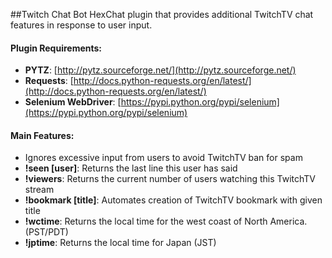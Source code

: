 ##Twitch Chat Bot
HexChat plugin that provides additional TwitchTV chat features in response to user input.

#### Plugin Requirements:
* **PYTZ**:        [http://pytz.sourceforge.net/](http://pytz.sourceforge.net/)
* **Requests**:    [http://docs.python-requests.org/en/latest/](http://docs.python-requests.org/en/latest/)
* **Selenium WebDriver**: [https://pypi.python.org/pypi/selenium](https://pypi.python.org/pypi/selenium)

#### Main Features:
* Ignores excessive input from users to avoid TwitchTV ban for spam
* **!seen [user]**: Returns the last line this user has said
* **!viewers**: Returns the current number of users watching this TwitchTV stream
* **!bookmark [title]**: Automates creation of TwitchTV bookmark with given title
* **!wctime**: Returns the local time for the west coast of North America. (PST/PDT)
* **!jptime**: Returns the local time for Japan (JST)